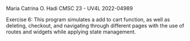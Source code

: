 Maria Catrina O. Hadi
CMSC 23 - UV4L
2022-04989

Exercise 6:
This program simulates a add to cart function, as well as deleting, checkout, and navigating through different pages with the use of routes and widgets
while applying state management. 
